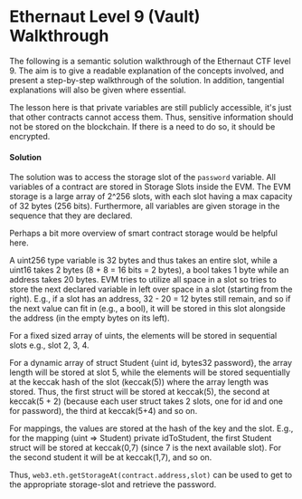 # Ethernaut Level 9 (Vault) Walkthrough

The following is a semantic solution walkthrough of the Ethernaut CTF level 9. The aim is to give a readable explanation of the concepts involved, and present a step-by-step walkthrough of the solution. In addition, tangential explanations will also be given where essential.

The lesson here is that private variables are still publicly accessible, it's just that other contracts cannot access them. Thus, sensitive information should not be stored on the blockchain. If there is a need to do so, it should be encrypted.

#### Solution

The solution was to access the storage slot of the `password` variable. All variables of a contract are stored in Storage Slots inside the EVM. The EVM storage is a large array of 2^256 slots, with each slot having a max capacity of 32 bytes (256 bits). Furthermore, all variables are given storage in the sequence that they are declared.

Perhaps a bit more overview of smart contract storage would be helpful here.

A uint256 type variable is 32 bytes and thus takes an entire slot, while a uint16 takes 2 bytes (8 + 8 = 16 bits = 2 bytes), a bool takes 1 byte while an address takes 20 bytes. EVM tries to utilize all space in a slot so tries to store the next declared variable in left over space in a slot (starting from the right). E.g., if a slot has an address, 32 - 20 = 12 bytes still remain, and so if the next value can fit in (e.g., a bool), it will be stored in this slot alongside the address (in the empty bytes on its left).

For a fixed sized array of uints, the elements will be stored in sequential slots e.g., slot 2, 3, 4.

For a dynamic array of struct Student {uint id, bytes32 password}, the array length will be stored at slot 5, while the elements will be stored sequentially at the keccak hash of the slot (keccak(5)) where the array length was stored. Thus, the first struct will be stored at keccak(5), the second at keccak(5 + 2) (because each user struct takes 2 slots, one for id and one for password), the third at keccak(5+4) and so on.

For mappings, the values are stored at the hash of the key and the slot. E.g., for the mapping (uint => Student) private idToStudent, the first Student struct will be stored at keccak(0,7) (since 7 is the next available slot). For the second student it will be at keccak(1,7), and so on.

Thus, `web3.eth.getStorageAt(contract.address,slot)` can be used to get to the appropriate storage-slot and retrieve the password.